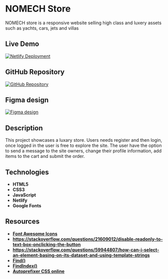 # NOMECH Store

NOMECH store is a responsive website selling high class and luxery assets such as yachts, cars, jets and villas

## Live Demo

[![Netlify Deployment](https://img.shields.io/badge/Deploy-on%20Netlify-brightgreen)](https://nomech-store.netlify.app/)

## GitHub Repository

[![GitHub Repository](https://img.shields.io/badge/GitHub-Repo-blue)](https://github.com/nomech/Final/tree/main/src/js)


## Figma design

[![Figma design](https://img.shields.io/badge/Figma-pink)](https://www.figma.com/design/nYJgNeWXnTCE9FX0fytFa4/NOMECH---Final-project?node-id=0-1&t=M758HQyVepLFCWpF-1)

## Description

This project showcases a luxary store. Users needs register and then login, once logged in the user is free to explore the site. The user have the option to send a message to the site owners, change their profile information, add items to the cart and submit the order.

## Technologies

- **HTML5**
- **CSS3**
- **JavaScript**
- **Netlify**
- **Google Fonts**

## Resources 
- **[Font Awesome Icons](https://fontawesome.com/)**
- **https://stackoverflow.com/questions/21609012/disable-readonly-to-text-box-onclicking-the-button**
- **https://stackoverflow.com/questions/59944807/how-can-i-select-an-element-basing-on-its-dataset-and-using-template-strings**
- **[Find()](https://developer.mozilla.org/en-US/docs/Web/JavaScript/Reference/Global_Objects/Array/find)**
- **[FindIndex()](https://developer.mozilla.org/en-US/docs/Web/JavaScript/Reference/Global_Objects/Array/findIndex)**
- **[Autoprefixer CSS online](https://autoprefixer.github.io/)**
